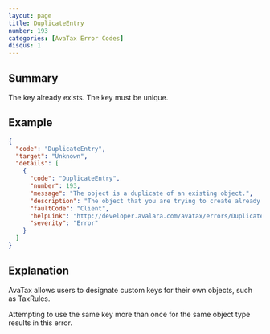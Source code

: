 ```yaml
---
layout: page
title: DuplicateEntry
number: 193
categories: [AvaTax Error Codes]
disqus: 1
---
```


## Summary

The key already exists. The key must be unique.

## Example

```json
{
  "code": "DuplicateEntry",
  "target": "Unknown",
  "details": [
    {
      "code": "DuplicateEntry",
      "number": 193,
      "message": "The object is a duplicate of an existing object.",
      "description": "The object that you are trying to create already exists. Please check your input data.",
      "faultCode": "Client",
      "helpLink": "http://developer.avalara.com/avatax/errors/DuplicateEntry",
      "severity": "Error"
    }
  ]
}
```

## Explanation

AvaTax allows users to designate custom keys for their own objects, such as TaxRules. 

Attempting to use the same key more than once for the same object type results in this error. 
